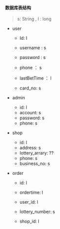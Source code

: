 #### 数据库表结构

> s: String , l : long

- user

  - Id: l


  - username : s
  - password : s
  - phone ： s
  - lastBetTime ： l
  - card_no: s

- admin

  - id: l
  - account: s
  - password: s
  - phone: s

- shop

  - id: l
  - address: s
  - lottery_arrary: ??
  - phone: s
  - business_no: s

- order

  - id: l


  - ordertime: l
  - user_id: l
  - lottery_number: s
  - shop_id: l